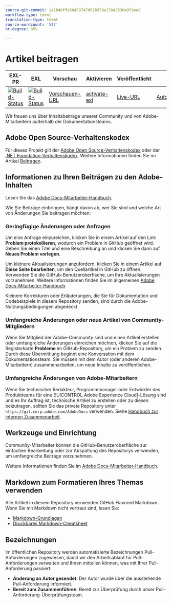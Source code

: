 ```yaml
---
source-git-commit: 1a1b40ffa50458747d61b559e27842530e059ee9
workflow-type: tm+mt
translation-type: tm+mt
source-wordcount: '517'
ht-degree: 85%

---
```

# Artikel beitragen

| EXL-PR | EXL | Vorschau | Aktivieren | Veröffentlicht | Hilfe |
|--- |--- |--- |--- |--- |--- |
| [![Build-Status](https://docs.ci.corp.adobe.com/view/exl-pr/job/device-co-cop.en_pr-exl/badge/icon)](https://docs.ci.corp.adobe.com/view/exl-pr/job/device-co-cop.en_pr-exl/lastBuild/) | [![Build-Status](https://docs.ci.corp.adobe.com/view/exl-pr/job/device-co-cop.en_exl/lastBuild/badge/icon)](https://docs.ci.corp.adobe.com/view/exl-pr/job/device-co-cop.en_exl/lastBuild/lastBuild) | [Vorschauen-URL](https://experienceleague.corp.adobe.com/docs/device-co-cop/using/home.html?lang=en) | [activate-exl](https://docs.ci.corp.adobe.com/job/activate-exl/build/) | [Live-URL](https://experienceleague.adobe.com/docs/device-co-cop/using/home.html?lang=en) | [Autorenanleitung](https://experienceleague.adobe.com/docs/authoring-guide-exl/using/home.html?lang=en) |

Wir freuen uns über Inhaltsbeiträge unserer Community und von Adobe-Mitarbeitern außerhalb der Dokumentationsteams.

## Adobe Open Source-Verhaltenskodex

Für dieses Projekt gilt der [Adobe Open Source-Verhaltenskodex](code-of-conduct.md) oder der [.NET Foundation-Verhaltenskodex](https://dotnetfoundation.org/code-of-conduct). Weitere Informationen finden Sie im Artikel [Beitragen](contributing.md).

## Informationen zu Ihren Beiträgen zu den Adobe-Inhalten

Lesen Sie das [Adobe Docs-Mitarbeiter-Handbuch](https://docs.adobe.com/help/en/contributor/contributor-guide/introduction.html).

Wie Sie Beiträge einbringen, hängt davon ab, wer Sie sind und welche Art von Änderungen Sie beitragen möchten:

### Geringfügige Änderungen oder Anfragen

Um eine Anfrage einzureichen, klicken Sie in einem Artikel auf den Link **Problem protokollieren**, wodurch ein Problem in GitHub geöffnet wird. Geben Sie einen Titel und eine Beschreibung an und klicken Sie dann auf **Neues Problem vorlegen**.

Um kleinere Aktualisierungen anzufordern, klicken Sie in einem Artikel auf **Diese Seite bearbeiten**, um den Quellartikel in GitHub zu öffnen. Verwenden Sie die GitHub-Benutzeroberfläche, um Ihre Aktualisierungen vorzunehmen. Weitere Informationen finden Sie im allgemeinen [Adobe Docs-Mitarbeiter-Handbuch](https://docs.adobe.com/help/en/contributor/contributor-guide/introduction.html).

Kleinere Korrekturen oder Erläuterungen, die Sie für Dokumentation und Codebeispiele in diesem Repository senden, sind durch die Adobe-Nutzungsbedingungen abgedeckt.

### Umfangreiche Änderungen oder neue Artikel von Community-Mitgliedern

Wenn Sie Mitglied der Adobe-Community sind und einen Artikel erstellen oder umfangreiche Änderungen einreichen möchten, klicken Sie auf die Registerkarte **Probleme** im GitHub-Repository, um ein Problem zu senden. Durch diese Übermittlung beginnt eine Konversation mit dem Dokumentationsteam. Sie müssen mit dem Autor (oder anderen Adobe-Mitarbeitern) zusammenarbeiten, um neue Inhalte zu veröffentlichen.

<!--
If you submit a pull request with significant changes to documentation and code examples, you'll see a message in the pull request asking you to submit an online contribution license agreement (CLA). You must complete the online form before we can review your pull request.
-->

### Umfangreiche Änderungen von Adobe-Mitarbeitern

Wenn Sie technischer Redakteur, Programmmanager oder Entwickler des Produktteams für eine [!UICONTROL Adobe Experience Cloud]-Lösung sind und es Ihr Auftrag ist, technische Artikel zu erstellen oder zu diesen beizutragen, sollten Sie das private Repository unter `https://git.corp.adobe.com/AdobeDocs` verwenden. Siehe [Handbuch zur internen Zusammenarbeit](https://docs.adobe.com/content/help/en/collaborative-doc-instructions/collaboration-guide/home.html).

<!--Employees from other parts of the Adobe world should use the public repo for minor updates.-->

## Werkzeuge und Einrichtung

Community-Mitarbeiter können die GitHub-Benutzeroberfläche zur einfachen Bearbeitung oder zur Abspaltung des Repositorys verwenden, um umfangreiche Beiträge vorzunehmen.

Weitere Informationen finden Sie im [Adobe Docs-Mitarbeiter-Handbuch](https://docs.adobe.com/help/en/contributor/contributor-guide/introduction.html).

## Markdown zum Formatieren Ihres Themas verwenden

Alle Artikel in diesem Repository verwenden GitHub Flavored Markdown. Wenn Sie mit Markdown nicht vertraut sind, lesen Sie:

* [Markdown-Grundlagen](https://help.github.com/articles/getting-started-with-writing-and-formatting-on-github/)
* [Druckbares Markdown-Cheatsheet](https://guides.github.com/pdfs/markdown-cheatsheet-online.pdf)

## Bezeichnungen

Im öffentlichen Repository werden automatisierte Bezeichnungen Pull-Anforderungen zugewiesen, damit wir den Arbeitsablauf für Pull-Anforderungen verwalten und Ihnen mitteilen können, was mit Ihrer Pull-Anforderung passiert:

* **Änderung an Autor gesendet**: Der Autor wurde über die ausstehende Pull-Anforderung informiert.
* **Bereit zum Zusammenführen**: Bereit zur Überprüfung durch unser Pull-Anforderung-Überprüfungsteam.
